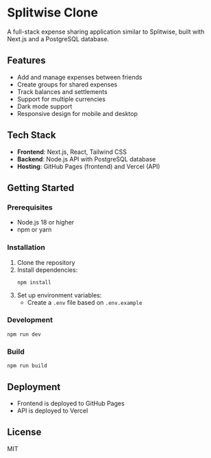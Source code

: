 # Splitwise Clone

A full-stack expense sharing application similar to Splitwise, built with Next.js and a PostgreSQL database.

## Features

- Add and manage expenses between friends
- Create groups for shared expenses
- Track balances and settlements
- Support for multiple currencies
- Dark mode support
- Responsive design for mobile and desktop

## Tech Stack

- **Frontend**: Next.js, React, Tailwind CSS
- **Backend**: Node.js API with PostgreSQL database
- **Hosting**: GitHub Pages (frontend) and Vercel (API)

## Getting Started

### Prerequisites

- Node.js 18 or higher
- npm or yarn

### Installation

1. Clone the repository
2. Install dependencies:
   ```
   npm install
   ```
3. Set up environment variables:
   - Create a `.env` file based on `.env.example`

### Development

```
npm run dev
```

### Build

```
npm run build
```

## Deployment

- Frontend is deployed to GitHub Pages
- API is deployed to Vercel

## License

MIT 